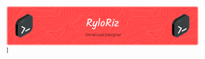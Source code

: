 ![Header](./github-header-image.png)]
 
 <!-- [![Typing SVG](https://readme-typing-svg.demolab.com?font=Fira+Code&weight=700&duration=2500&pause=350&color=F74C4C&center=false&vCenter=true&random=false&width=435&lines=Developer.;Designer.)](https://git.io/typing-svg) -->
